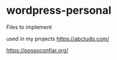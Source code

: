 # wordpress-personal
Files to implement

used in my projects
https://abctudo.com/

https://possoconfiar.org/

